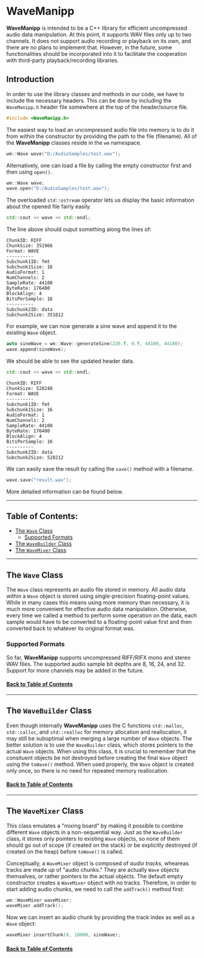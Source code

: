 # WaveManipp

**WaveManipp** is intended to be a C++ library for efficient uncompressed audio data manipulation. At this point, it supports WAV files only up to two channels. It does not support audio recording or playback on its own, and there are no plans to implement that. However, in the future, some functionalities should be incorporated into it to facilitate the cooperation with third-party playback/recording libraries.

## Introduction

In order to use the library classes and methods in our code, we have to include the necessary headers. This can be done by including the `WaveManipp.h` header file somewhere at the top of the header/source file.

```c++
#include <WaveManipp.h>
```

The easiest way to load an uncompressed audio file into memory is to do it from within the constructor by providing the path to the file (filename). All of the **WaveManipp** classes reside in the `wm` namespace.

```c++
wm::Wave wave("D:/AudioSamples/test.wav");
```

Alternatively, one can load a file by calling the empty constructor first and then using `open()`.

```c++
wm::Wave wave;
wave.open("D:/AudioSamples/test.wav");
```

The overloaded `std::ostream` operator lets us display the basic information about the opened file fairly easily.

```c++
std::cout << wave << std::endl;
```

The line above should ouput something along the lines of:

```
ChunkID: RIFF
ChunkSize: 351966
Format: WAVE
----------
Subchunk1ID: fmt
Subchunk1Size: 16
AudioFormat: 1
NumChannels: 2
SampleRate: 44100
ByteRate: 176400
BlockAlign: 4
BitsPerSample: 16
----------
Subchunk2ID: data
Subchunk2Size: 351812
```

For example, we can now generate a sine wave and append it to the existing `Wave` object.

```c++
auto sineWave = wm::Wave::generateSine(220.f, 0.f, 44100, 44100);
wave.append(sineWave);
```

We should be able to see the updated header data.

```c++
std::cout << wave << std::endl;
```

```
ChunkID: RIFF
ChunkSize: 528248
Format: WAVE
----------
Subchunk1ID: fmt
Subchunk1Size: 16
AudioFormat: 1
NumChannels: 2
SampleRate: 44100
ByteRate: 176400
BlockAlign: 4
BitsPerSample: 16
----------
Subchunk2ID: data
Subchunk2Size: 528212
```

We can easily save the result by calling the `save()` method with a filename.

```c++
wave.save("result.wav");
```

More detailed information can be found below.

* * *

## Table of Contents:

* [The `Wave` Class](#the-wave-class)
  * [Supported Formats](#supported-formats)
* [The `WaveBuilder` Class](#the-wavebuilder-class)
* [The `WaveMixer` Class](#the-wavemixer-class)


* * *

## The `Wave` Class

The `Wave` class represents an audio file stored in memory. All audio data within a `Wave` object is stored using single-precision floating-point values. While in many cases this means using more memory than necessary, it is much more convenient for effective audio data manipulation. Otherwise, every time we called a method to perform some operation on the data, each sample would have to be converted to a floating-point value first and then converted back to whatever its original format was.

### Supported Formats

So far, **WaveManipp** supports uncompressed RIFF/RIFX mono and stereo WAV files. The supported audio sample bit depths are 8, 16, 24, and 32. Support for more channels may be added in the future.

#### [Back to Table of Contents](#table-of-contents)

* * *
## The `WaveBuilder` Class

Even though internally **WaveManipp** uses the C functions `std::malloc`, `std::calloc`, and `std::realloc` for memory allocation and reallocation, it may still be suboptimal when merging a large number of `Wave` objects. The better solution is to use the `WaveBuilder` class, which stores pointers to the actual `Wave` objects. When using this class, it is crucial to remember that the consituent objects be not destroyed before creating the final `Wave` object using the `toWave()` method. When used properly, the `Wave` object is created only once, so there is no need for repeated memory reallocation.

#### [Back to Table of Contents](#table-of-contents)

* * *
## The `WaveMixer` Class

This class emulates a "mixing board" by making it possible to combine different `Wave` objects in a non-sequential way. Just as the `WaveBuilder` class, it stores only pointers to existing `Wave` objects, so none of them should go out of scope (if created on the stack) or be explicitly destroyed (if created on the heap) before `toWave()` is called.

Conceptually, a `WaveMixer` object is composed of *audio tracks*, wheareas tracks are made up of "audio chunks." They are actually `Wave` objects themselves, or rather pointers to the actual objects. The default empty constructor creates a `WaveMixer` object with no tracks. Therefore, in order to start adding audio chunks, we need to call the `addTrack()` method first:

```c++
wm::WaveMixer waveMixer;
waveMixer.addTrack();
```
Now we can insert an audio chunk by providing the track index as well as a `Wave` object:

```c++
waveMixer.insertChunk(0, 10000, sineWave);
```

#### [Back to Table of Contents](#table-of-contents)